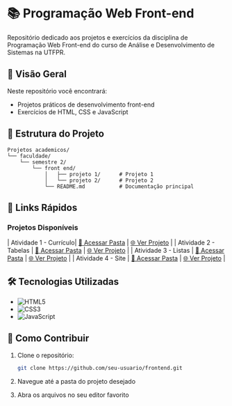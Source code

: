 # 📚 Programação Web Front-end

Repositório dedicado aos projetos e exercícios da disciplina de Programação Web Front-end do curso de Análise e Desenvolvimento de Sistemas na UTFPR.

## 🚀 Visão Geral
Neste repositório você encontrará:
- Projetos práticos de desenvolvimento front-end
- Exercícios de HTML, CSS e JavaScript

## 📂 Estrutura do Projeto
```plaintext
Projetos academicos/
└── faculdade/
    └── semestre 2/
        └── front end/
            │   ├── projeto 1/      # Projeto 1
            │   └── projeto 2/      # Projeto 2
            └── README.md           # Documentação principal
```

## 🔗 Links Rápidos
### Projetos Disponíveis

| Atividade 1 - Currículo| [📁 Acessar Pasta](./Atividade-Curriculo/) | [🌐 Ver Projeto]() |
| Atividade 2 - Tabelas | [📁 Acessar Pasta](./Atividade-aula3/) | [🌐 Ver Projeto]() |
| Atividade 3 - Listas | [📁 Acessar Pasta](./Atividade-semana3/) | [🌐 Ver Projeto]() |
| Atividade 4 - Site | [📁 Acessar Pasta](./Atividade-siteport/) | [🌐 Ver Projeto]() |

## 🛠 Tecnologias Utilizadas
- ![HTML5](https://img.shields.io/badge/HTML5-E34F26?style=flat&logo=html5&logoColor=white)
- ![CSS3](https://img.shields.io/badge/CSS3-1572B6?style=flat&logo=css3&logoColor=white)
- ![JavaScript](https://img.shields.io/badge/JavaScript-F7DF1E?style=flat&logo=javascript&logoColor=black)

## 📝 Como Contribuir
1. Clone o repositório:
   ```bash
   git clone https://github.com/seu-usuario/frontend.git

2. Navegue até a pasta do projeto desejado

3. Abra os arquivos no seu editor favorito
